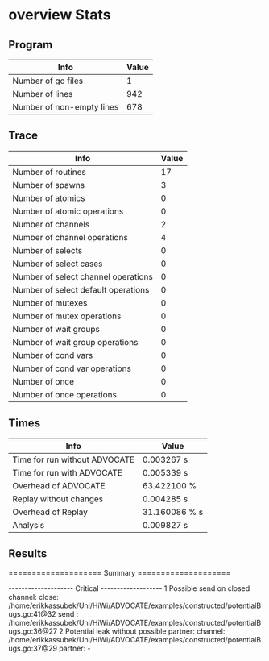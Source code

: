 # overview Stats

## Program
| Info | Value |
| - | - |
| Number of go files | 1 |
| Number of lines | 942 |
| Number of non-empty lines | 678 |


## Trace
| Info | Value |
| - | - |
| Number of routines | 17 |
| Number of spawns | 3 |
| Number of atomics | 0 |
| Number of atomic operations | 0 |
| Number of channels | 2 |
| Number of channel operations | 4 |
| Number of selects | 0 |
| Number of select cases | 0 |
| Number of select channel operations | 0 |
| Number of select default operations | 0 |
| Number of mutexes | 0 |
| Number of mutex operations | 0 |
| Number of wait groups | 0 |
| Number of wait group operations | 0 |
| Number of cond vars | 0 |
| Number of cond var operations | 0 |
| Number of once | 0| 
| Number of once operations | 0 |


## Times
| Info | Value |
| - | - |
| Time for run without ADVOCATE | 0.003267 s |
| Time for run with ADVOCATE | 0.005339 s |
| Overhead of ADVOCATE | 63.422100 % |
| Replay without changes | 0.004285 s |
| Overhead of Replay | 31.160086 % s |
| Analysis | 0.009827 s |


## Results
==================== Summary ====================

-------------------- Critical -------------------
1 Possible send on closed channel:
	close: /home/erikkassubek/Uni/HiWi/ADVOCATE/examples/constructed/potentialBugs.go:41@32
	send : /home/erikkassubek/Uni/HiWi/ADVOCATE/examples/constructed/potentialBugs.go:36@27
2 Potential leak without possible partner:
	channel: /home/erikkassubek/Uni/HiWi/ADVOCATE/examples/constructed/potentialBugs.go:37@29
	partner: -
